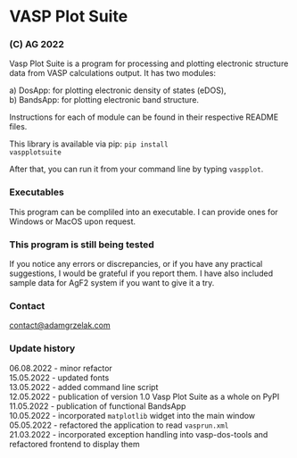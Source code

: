 # VASP Plot Suite
### (C) AG 2022

Vasp Plot Suite is a program for processing and plotting electronic structure data
from VASP calculations output. It has two modules:

a) DosApp: for plotting electronic density of states (eDOS),<br>
b) BandsApp: for plotting electronic band structure.

Instructions for each of module can be found in their respective README files.

This library is available via pip:
<code>pip install vaspplotsuite</code>

After that, you can run it from your command line by typing <code>vaspplot</code>.

### Executables
This program can be compliled into an executable.
I can provide ones for Windows or MacOS upon request.

### This program is still being tested
If you notice any errors or discrepancies, or if you have any practical suggestions,
I would be grateful if you report them.
I have also included sample data for AgF2 system if you want to give it a try.

### Contact
contact@adamgrzelak.com

### Update history
06.08.2022 - minor refactor<br>
15.05.2022 - updated fonts<br>
13.05.2022 - added command line script<br>
12.05.2022 - publication of version 1.0 Vasp Plot Suite as a whole on PyPI<br>
11.05.2022 - publication of functional BandsApp<br>
10.05.2022 - incorporated <code>matplotlib</code> widget into the main window<br>
05.05.2022 - refactored the application to read <code>vasprun.xml</code><br>
21.03.2022 - incorporated exception handling into vasp-dos-tools and refactored frontend to
display them
